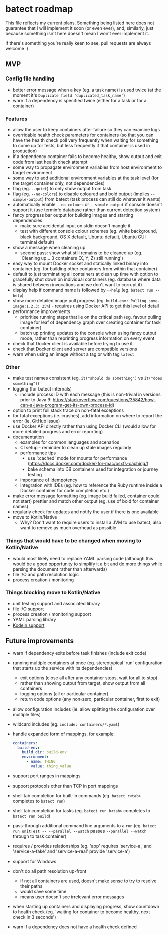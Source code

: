 # batect roadmap

This file reflects my current plans. Something being listed here does not guarantee that I will implement it soon (or even ever),
and, similarly, just because something isn't here doesn't mean I won't ever implement it.

If there's something you're really keen to see, pull requests are always welcome :)

## MVP

### Config file handling
* better error message when a key (eg. a task name) is used twice (at the moment it's `Duplicate field 'duplicated_task_name'`)
* warn if a dependency is specified twice (either for a task or for a container)

### Features
* allow the user to keep containers after failure so they can examine logs
* overridable health check parameters for containers (so that you can have the health check poll very frequently when waiting for something to
  come up for tests, but less frequently if that container is used in production)
* if a dependency container fails to become healthy, show output and exit code from last health check attempt
* some way to propagate environment variables from host environment to target environment
* some way to add additional environment variables at the task level (for the target container only, not dependencies)
* flag (eg. `--quiet`) to only show output from task
* flag (eg. `--no-colors`) to disable coloured and bold output (implies `--simple-output`) from batect (task process can still do whatever it wants)
* automatically enable `--no-colours` or `--simple-output` if console doesn't support it (use terminfo database rather than current detection system)
* fancy progress bar output for building images and starting dependencies
  * make sure accidental input on stdin doesn't mangle it
  * test with different console colour schemes (eg. white background, black background, OS X default, Ubuntu default, Ubuntu GUI terminal default)
* show a message when cleaning up
  * second pass: show what still remains to be cleaned up (eg. 'Cleaning up... 3 containers (X, Y, Z) still running')
* easy way to mount Docker socket and statically linked binary into container (eg. for building other containers from within that container)
* default to just terminating all containers at clean up time with option to gracefully shut down on individual containers
  (eg. database where data is shared between invocations and we don't want to corrupt it)
* display help if command name is followed by `--help` (eg. `batect run --help`)
* show more detailed image pull progress (eg. `build-env: Pulling some-image:1.2.3: 25%`) - requires using Docker API to get this level of detail
* performance improvements
  * prioritise running steps that lie on the critical path (eg. favour pulling image for leaf of dependency graph over creating container for task container)
  * batch up printing updates to the console when using fancy output mode, rather than reprinting progress information on every event
* check that Docker client is available before trying to use it
* check that Docker client and server are compatible versions
* warn when using an image without a tag or with tag `latest`

### Other
* make test names consistent (eg. `it("should do something")` vs `it("does something")`)
* logging (for batect internals)
  * include process ID with each message (this is non-trivial in versions prior to Java 9: https://stackoverflow.com/questions/35842/how-can-a-java-program-get-its-own-process-id)
* option to print full stack trace on non-fatal exceptions
* for fatal exceptions (ie. crashes), add information on where to report the error (ie. GitHub issue)
* use Docker API directly rather than using Docker CLI (would allow for more detailed progress and error reporting)
* documentation
  * examples for common languages and scenarios
  * CI setup - reminder to clean up stale images regularly
  * performance tips
    * use ':cached' mode for mounts for performance (https://docs.docker.com/docker-for-mac/osxfs-caching/)
    * bake schema into DB containers used for integration or journey testing
  * importance of idempotency
  * integration with IDEs (eg. how to reference the Ruby runtime inside a Docker container for code completion etc.)
* make error message formatting (eg. image build failed, container could not start) prettier and match other output (eg. use of bold for container names)
* regularly check for updates and notify the user if there is one available
* move to Kotlin/Native
  * Why? Don't want to require users to install a JVM to use batect, also want to remove as much overhead as possible

### Things that would have to be changed when moving to Kotlin/Native

* would most likely need to replace YAML parsing code (although this would be a good opportunity to simplify it a
  bit and do more things while parsing the document rather than afterwards)
* file I/O and path resolution logic
* process creation / monitoring

### Things blocking move to Kotlin/Native

* unit testing support and associated library
* file I/O support
* process creation / monitoring support
* YAML parsing library
* [Kodein support](https://github.com/SalomonBrys/Kodein/tree/master/kodein-native)

## Future improvements
* warn if dependency exits before task finishes (include exit code)
* running multiple containers at once (eg. stereotypical 'run' configuration that starts up the service with its dependencies)
  * exit options (close all after any container stops, wait for all to stop)
  * rather than showing output from target, show output from all containers
  * logging options (all or particular container)
  * return code options (any non-zero, particular container, first to exit)
* allow configuration includes (ie. allow splitting the configuration over multiple files)
* wildcard includes (eg. `include: containers/*.yaml`)
* handle expanded form of mappings, for example:

  ```yaml
  containers:
    build-env:
      build_dir: build-env
      environment:
        - name: THING
          value: thing_value

  ```

* support port ranges in mappings
* support protocols other than TCP in port mappings
* shell tab completion for built-in commands (eg. `batect r<tab>` completes to `batect run`)
* shell tab completion for tasks (eg. `batect run b<tab>` completes to `batect run build`)
* pass-through additional command line arguments to a `run` (eg. `batect run unitTest -- --parallel --watch` passes `--parallel --watch` through to task container)
* requires / provides relationships (eg. 'app' requires 'service-a', and 'service-a-fake' and 'service-a-real' provide 'service-a')
* support for Windows
* don't do all path resolution up-front
  * if not all containers are used, doesn't make sense to try to resolve their paths
  * would save some time
  * means user doesn't see irrelevant error messages
* when starting up containers and displaying progress, show countdown to health check (eg. 'waiting for container to become healthy, next check in 3 seconds')
* warn if a dependency does not have a health check defined

